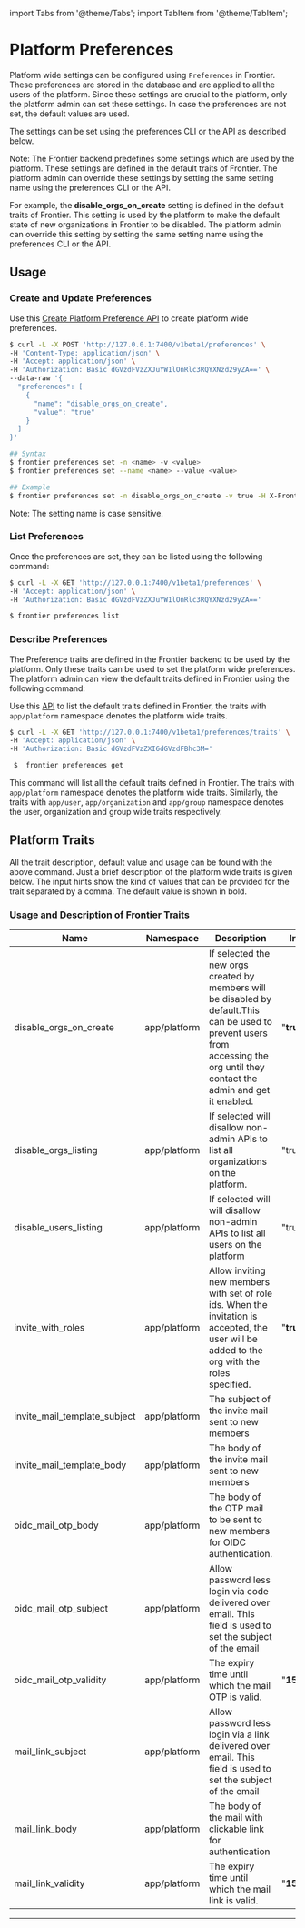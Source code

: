 import Tabs from '@theme/Tabs';
import TabItem from '@theme/TabItem';

# Platform Preferences

Platform wide settings can be configured using `Preferences` in Frontier. These preferences are stored in the database and are applied to all the users of the platform. Since these settings are crucial to the platform, only the platform admin can set these settings. In case the preferences are not set, the default values are used.

The settings can be set using the preferences CLI or the API as described below.

Note: The Frontier backend predefines some settings which are used by the platform. These settings are defined in the default traits of Frontier. The platform admin can override these settings by setting the same setting name using the preferences CLI or the API.

For example, the **disable_orgs_on_create** setting is defined in the default traits of Frontier. This setting is used by the platform to make the default state of new organizations in Frontier to be disabled. The platform admin can override this setting by setting the same setting name using the preferences CLI or the API.

## Usage

### Create and Update Preferences

<Tabs groupId="cli">
<TabItem value="API" label="API">

Use this [Create Platform Preference API](https://raystack-frontier.vercel.app/apis/admin-service-create-preferences) to create platform wide preferences.

```bash
$ curl -L -X POST 'http://127.0.0.1:7400/v1beta1/preferences' \
-H 'Content-Type: application/json' \
-H 'Accept: application/json' \
-H 'Authorization: Basic dGVzdFVzZXJuYW1lOnRlc3RQYXNzd29yZA==' \
--data-raw '{
  "preferences": [
    {
      "name": "disable_orgs_on_create",
      "value": "true"
    }
  ]
}'
```

</TabItem>
  <TabItem value="CLI" label="CLI" default>

```bash
## Syntax
$ frontier preferences set -n <name> -v <value>
$ frontier preferences set --name <name> --value <value>

## Example
$ frontier preferences set -n disable_orgs_on_create -v true -H X-Frontier-Email:user@raystack.org
```

</TabItem>
</Tabs>

Note: The setting name is case sensitive.

### List Preferences

Once the preferences are set, they can be listed using the following command:

<Tabs groupId="cli">
<TabItem value="API" label="API">

```bash
$ curl -L -X GET 'http://127.0.0.1:7400/v1beta1/preferences' \
-H 'Accept: application/json' \
-H 'Authorization: Basic dGVzdFVzZXJuYW1lOnRlc3RQYXNzd29yZA=='
```

</TabItem>

<TabItem value="CLI" label="CLI" default>

```bash
$ frontier preferences list
```

</TabItem>
</Tabs>

### Describe Preferences

The Preference traits are defined in the Frontier backend to be used by the platform. Only these traits can be used to set the platform wide preferences. The platform admin can view the default traits defined in Frontier using the following command:

<Tabs groupId="cli">
<TabItem value="API" label="API">

Use this [API](https://raystack-frontier.vercel.app/apis/frontier-service-describe-preferences) to list the default traits defined in Frontier, the traits with `app/platform` namespace denotes the platform wide traits.

```bash
$ curl -L -X GET 'http://127.0.0.1:7400/v1beta1/preferences/traits' \
-H 'Accept: application/json' \
-H 'Authorization: Basic dGVzdFVzZXI6dGVzdFBhc3M='
```

</TabItem>
  <TabItem value="CLI" label="CLI" default>

```bash
 $  frontier preferences get
```

</TabItem>
</Tabs>

This command will list all the default traits defined in Frontier. The traits with `app/platform` namespace denotes the platform wide traits. Similarly, the traits with `app/user`, `app/organization` and `app/group` namespace denotes the user, organization and group wide traits respectively.

## Platform Traits

All the trait description, default value and usage can be found with the above command. Just a brief description of the platform wide traits is given below. The input hints show the kind of values that can be provided for the trait separated by a comma. The default value is shown in bold.

### Usage and Description of Frontier Traits

| Name                         | Namespace    | Description                                                                                                                                                                       | Input Hints      |
| ---------------------------- | ------------ | --------------------------------------------------------------------------------------------------------------------------------------------------------------------------------- | ---------------- |
| disable_orgs_on_create       | app/platform | If selected the new orgs created by members will be disabled by default.This can be used to prevent users from accessing the org until they contact the admin and get it enabled. | "**true**,false" |
| disable_orgs_listing         | app/platform | If selected will disallow non-admin APIs to list all organizations on the platform.                                                                                               | "true,**false**" |
| disable_users_listing        | app/platform | If selected will will disallow non-admin APIs to list all users on the platform                                                                                                   | "true,**false**" |
| invite_with_roles            | app/platform | Allow inviting new members with set of role ids. When the invitation is accepted, the user will be added to the org with the roles specified.                                     | "**true**,false" |
| invite_mail_template_subject | app/platform | The subject of the invite mail sent to new members                                                                                                                                |                  |
| invite_mail_template_body    | app/platform | The body of the invite mail sent to new members                                                                                                                                   |                  |
| oidc_mail_otp_body           | app/platform | The body of the OTP mail to be sent to new members for OIDC authentication.                                                                                                       |                  |
| oidc_mail_otp_subject        | app/platform | Allow password less login via code delivered over email. This field is used to set the subject of the email                                                                       |                  |
| oidc_mail_otp_validity       | app/platform | The expiry time until which the mail OTP is valid.                                                                                                                                | "**15m**,30m,1h" |
| mail_link_subject            | app/platform | Allow password less login via a link delivered over email. This field is used to set the subject of the email                                                                     |                  |
| mail_link_body               | app/platform | The body of the mail with clickable link for authentication                                                                                                                       |                  |
| mail_link_validity           | app/platform | The expiry time until which the mail link is valid.                                                                                                                               | "**15m**,30m,1h" |

---